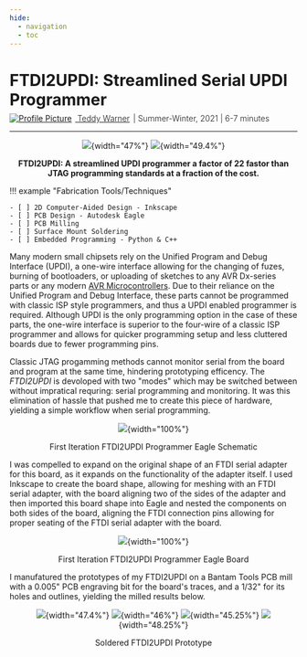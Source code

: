 ```yaml
---
hide:
  - navigation
  - toc
---
```


<link rel="stylesheet" href="../../assets/css/projects/project.css">

<script src="https://kit.fontawesome.com/79ff35ecec.js" crossorigin="anonymous"></script>

# FTDI2UPDI: Streamlined Serial UPDI Programmer

<div style="margin-top: -0.8em;">
  <span class="abtlinks"><a href="https://teddywarner.org/About-Me/about/"><img src="https://avatars.githubusercontent.com/u/48384497" alt="Profile Picture" class="profilepic"><span class="abt" style="font-weight: 300; padding-left: 6px;"> Teddy Warner</a><span class="abt" style="font-weight: 300; padding-left: 6px;"><span class="year">| Summer-Winter, 2021 </span>| <i class="far fa-clock"></i> 6-7 minutes</span></span></span>
</div>

---

<center>

![](../images/SerialUPDI/orderedsolderedpcbtop.jpg){width="47%"}
![](../images/SerialUPDI/orderedsolderedpcbbottom.jpg){width="49.4%"}

**FTDI2UPDI: A streamlined UPDI programmer a factor of 22 fastor than JTAG programming standards at a fraction of the cost.**

</center>

!!! example "Fabrication Tools/Techniques"

    - [ ] 2D Computer-Aided Design - Inkscape
    - [ ] PCB Design - Autodesk Eagle
    - [ ] PCB Milling
    - [ ] Surface Mount Soldering
    - [ ] Embedded Programming - Python & C++

Many modern small chipsets rely on the Unified Program and Debug Interface (UPDI), a one-wire interface allowing for the changing of fuzes, burning of bootloaders, or uploading of sketches to any AVR Dx-series parts or any modern [AVR Microcontrollers](https://www.microchip.com/en-us/products/microcontrollers-and-microprocessors/8-bit-mcus/avr-mcus). Due to their reliance on the Unified Program and Debug Interface, these parts cannot be programmed with classic ISP style programmers, and thus a UPDI enabled programmer is required. Although UPDI is the only programming option in the case of these parts, the one-wire interface is superior to the four-wire of a classic ISP programmer and allows for quicker programming setup and less cluttered boards due to fewer programming pins.

Classic JTAG progamming methods cannot monitor serial from the board and program at the same time, hindering prototyping efficency. The *FTDI2UPDI* is devoloped with two "modes" which may be switched between without impratical requring: serial programming and monitoring. It was this elimination of hassle that pushed me to create this piece of hardware, yielding a simple workflow when serial programming. 

<center>

![](../images/SerialUPDI/ftdi2updischem.png){width="100%"}
  <figcaption>First Iteration FTDI2UPDI Programmer Eagle Schematic</figcaption>

</center>

I was compelled to expand on the original shape of an FTDI serial adapter for this board, as it expands on the functionality of the adapter itself. I used Inkscape to create the board shape, allowing for meshing with an FTDI serial adapter, with the board aligning two of the sides of the adapter and then imported this board shape into Eagle and nested the components on both sides of the board, aligning the FTDI connection pins allowing for proper seating of the FTDI serial adapter with the board.

<center>

![](../images/SerialUPDI/ftdi2updiboard.png){width="100%"}
  <figcaption>First Iteration FTDI2UPDI Programmer Eagle Board</figcaption>

</center>

I manufatured the prototypes of my FTDI2UPDI on a Bantam Tools PCB mill with a 0.005" PCB engraving bit for the board's traces, and a 1/32" for its holes and outlines, yielding the milled results below.

<center>

![](../images/SerialUPDI/ftdi2updiirltop.jpg){width="47.4%"}
![](../images/SerialUPDI/ftdi2updiirlbottom.jpg){width="46%"}
![](../images/SerialUPDI/ftdi2updisolderedtop.jpg){width="45.25%"}
![](../images/SerialUPDI/ftdi2updisolderedbottom.jpg){width="48.25%"}
  <figcaption>Soldered FTDI2UPDI Prototype</figcaption>

</center>

[^1]: https://github.com/SpenceKonde/megaTinyCore
[^2]: https://github.com/SpenceKonde/megaTinyCore/blob/master/Installation.md
[^3]: https://drive.google.com/file/d/1sXxm9A5GLxVPGFNDkNBzLakp-TWlVKT2/view